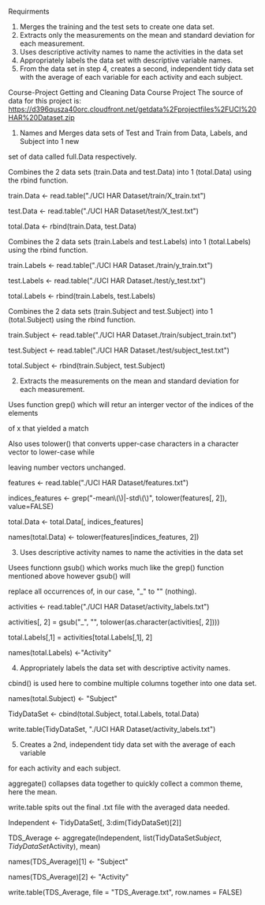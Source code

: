 Requirments
1) Merges the training and the test sets to create one data set.
2) Extracts only the measurements on the mean and standard deviation for each measurement. 
3) Uses descriptive activity names to name the activities in the data set
4) Appropriately labels the data set with descriptive variable names. 
5) From the data set in step 4, creates a second, independent tidy data set with the average of each 
variable for each activity and each subject.


Course-Project
Getting and Cleaning Data Course Project
The source of data for this project is: 
https://d396qusza40orc.cloudfront.net/getdata%2Fprojectfiles%2FUCI%20HAR%20Dataset.zip


1. Names and Merges data sets of Test and Train from Data, Labels, and Subject into 1 new 

set of data called full.Data respectively.


Combines the 2 data sets (train.Data and test.Data) into 1 (total.Data) using the rbind function.


train.Data <- read.table("./UCI HAR Dataset/train/X_train.txt")

test.Data <- read.table("./UCI HAR Dataset/test/X_test.txt")

total.Data <- rbind(train.Data, test.Data)


Combines the 2 data sets (train.Labels and test.Labels) into 1 (total.Labels) using the rbind function.


train.Labels <- read.table("./UCI HAR Dataset./train/y_train.txt")

test.Labels <- read.table("./UCI HAR Dataset./test/y_test.txt")

total.Labels <- rbind(train.Labels, test.Labels)



Combines the 2 data sets (train.Subject and test.Subject) into 1 (total.Subject) using the rbind function.


train.Subject <- read.table("./UCI HAR Dataset./train/subject_train.txt")

test.Subject <- read.table("./UCI HAR Dataset./test/subject_test.txt")

total.Subject <- rbind(train.Subject, test.Subject)



2. Extracts the measurements on the mean and standard deviation for each measurement.

Uses function grep() which will retur an interger vector of the indices of the elements

of x that yielded a match

Also uses tolower() that converts upper-case characters in a character vector to lower-case while

leaving number vectors unchanged.


features <- read.table("./UCI HAR Dataset/features.txt")

indices_features <- grep("-mean\\(\\)|-std\\(\\)", tolower(features[, 2]), value=FALSE)

total.Data <- total.Data[, indices_features]

names(total.Data) <- tolower(features[indices_features, 2])



3. Uses descriptive activity names to name the activities in the data set

Usees functionn gsub() which works much like the grep() function mentioned above however gsub() will 

replace all occurrences of, in our case, "_" to "" (nothing). 


activities <- read.table("./UCI HAR Dataset/activity_labels.txt")

activities[, 2] = gsub("_", "", tolower(as.character(activities[, 2])))

total.Labels[,1] = activities[total.Labels[,1], 2]

names(total.Labels) <-"Activity"


4. Appropriately labels the data set with descriptive activity names. 

cbind() is used here to combine multiple columns together into one data set.


names(total.Subject) <- "Subject"

TidyDataSet <- cbind(total.Subject, total.Labels, total.Data)

write.table(TidyDataSet, "./UCI HAR Dataset/activity_labels.txt")


5. Creates a 2nd, independent tidy data set with the average of each variable 

for each activity and each subject.

aggregate() collapses data together to quickly collect a common theme, here the mean.

write.table spits out the final .txt file with the averaged data needed.


Independent <- TidyDataSet[, 3:dim(TidyDataSet)[2]]

TDS_Average <- aggregate(Independent, list(TidyDataSet$Subject, TidyDataSet$Activity), mean)

names(TDS_Average)[1] <- "Subject"

names(TDS_Average)[2] <- "Activity"

write.table(TDS_Average, file = "TDS_Average.txt", row.names = FALSE)
